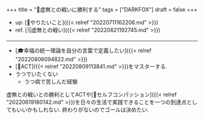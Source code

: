 +++
title = "🦊虚無との戦いに勝利する"
tags = ["DARKFOX"]
draft = false
+++

-   up: [🦊やりたいこと]({{< relref "20220711162206.md" >}})
-   ref. [🗒虚無との戦い]({{< relref "20220621192745.md" >}})

---

-   [🎓幸福の統一理論を自分の言葉で定義したい]({{< relref "20220806094822.md" >}})
-   [📝ACT]({{< relref "20220809113841.md" >}})をマスターする.
-   うつでいたくない
    -   うつ病で苦しんだ経験

虚無との戦いとの勝利としてACTや[📝セルフコンパッション]({{< relref "20220619180142.md" >}})を日々の生活で実践できることを一つの到達点としてもいいかもしれない. 終わりがないのでゴールは決めたい.
